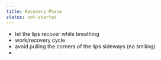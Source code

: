 ```yaml
---
title: Recovery Phase
status: not-started
---
```


- let the lips recover while breathing
- work/recovery cycle
- avoid pulling the corners of the lips sideways (no smiling)
-
